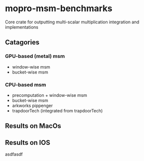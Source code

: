 # mopro-msm-benchmarks

Core crate for outputting multi-scalar multiplication integration and implementations

## Catagories

### GPU-based (metal) msm

* window-wise msm
* bucket-wise msm

### CPU-based msm

* precomputation + window-wise msm
* bucket-wise msm
* arkworks pippenger
* trapdoorTech (integrated from trapdoorTech)

## Results on MacOs


## Results on IOS


asdfasdf